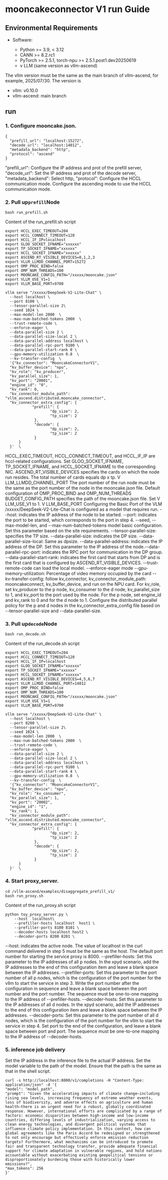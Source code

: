 # mooncakeconnector V1 run Guide #

## Environmental Requirements ##

 *  Software:
    
     *  Python >= 3.9, < 3.12
     *  CANN >= 8.2.rc1
     *  PyTorch >= 2.5.1, torch-npu >= 2.5.1.post1.dev20250619
     *  v LLM (same version as vllm-ascend)

The vllm version must be the same as the main branch of vllm-ascend, for example, 2025/07/30. The version is

 *  vllm: v0.10.0
 *  vllm-ascend: main branch

## run ##

### 1. Configure mooncake.json. ###

```
{
  "prefill_url": "localhost:15272",
  "decode_url": "localhost:14012",	
  "metadata_backend": "http",
  "protocol": "ascend"
}
```

"prefill_url": Configure the IP address and prot of the prefill server,
"decode_url": Set the IP address and prot of the decode server,
"metadata_backend": Select http,
"protocol": Configure the HCCL communication mode. Configure the ascending mode to use the HCCL communication mode.


### 2. Pull up`prefill`Node ###

```
bash run_prefill.sh
```

Content of the run_prefill.sh script

```
export HCCL_EXEC_TIMEOUT=204
export HCCL_CONNECT_TIMEOUT=120
export HCCL_IF_IP=localhost
export GLOO_SOCKET_IFNAME="xxxxxx"
export TP_SOCKET_IFNAME="xxxxxx"
export HCCL_SOCKET_IFNAME="xxxxxx"
export ASCEND_RT_VISIBLE_DEVICES=0,1,2,3
export VLLM_LLMDD_CHANNEL_PORT=15272
export OMP_PROC_BIND=false
export OMP_NUM_THREADS=100
export MOONCAKE_CONFIG_PATH="/xxxxx/mooncake.json"
export VLLM_USE_V1=1
export VLLM_BASE_PORT=9700

vllm serve "/xxxxx/DeepSeek-V2-Lite-Chat" \
  --host localhost \
  --port 8100 \
  --tensor-parallel-size 2\
  --seed 1024 \
  --max-model-len 2000  \
  --max-num-batched-tokens 2000  \
  --trust-remote-code \
  --enforce-eager \
  --data-parallel-size 2 \
  --data-parallel-size-local 2 \
  --data-parallel-address localhost \
  --data-parallel-rpc-port 9100 \
  --data-parallel-start-rank 0 \
  --gpu-memory-utilization 0.8  \
  --kv-transfer-config  \
  '{"kv_connector": "MooncakeConnectorV1",
  "kv_buffer_device": "npu",
  "kv_role": "kv_producer",
  "kv_parallel_size": 1,
  "kv_port": "20001",
  "engine_id": "0",
  "kv_rank": 0,
  "kv_connector_module_path": "vllm_ascend.distributed.mooncake_connector",
  "kv_connector_extra_config": {
            "prefill": {
                    "dp_size": 2,
                    "tp_size": 2
             },
             "decode": {
                    "dp_size": 2,
                    "tp_size": 2
             }
      }
  }'  \
```

HCCL_EXEC_TIMEOUT, HCCL_CONNECT_TIMEOUT, and HCCL_IF_IP are hccl-related configurations.
Set GLOO_SOCKET_IFNAME, TP_SOCKET_IFNAME, and HCCL_SOCKET_IFNAME to the corresponding NIC.
ASCEND_RT_VISIBLE_DEVICES specifies the cards on which the node run resides. The total number of cards equals dp x tp.
V LLM_LLMDD_CHANNEL_PORT The port number of the run node must be the same as the port number of the node in the mooncake.json file.
Default configuration of OMP_PROC_BIND and OMP_NUM_THREADS
BUDGET_CONFIG_PATH specifies the path of the mooncake.json file.
Set V LLM_USE_V1 to 1.
V LLM_BASE_PORT Configuring the Basic Port of the VLM
/xxxxx/DeepSeek-V2-Lite-Chat is configured as a model that requires run.
\--host: indicates the IP address of the node to be started.
\--port: indicates the port to be started, which corresponds to the port in step 4.
\--seed, --max-model-len, and --max-num-batched-tokens model basic configuration. Set this parameter based on the site requirements.
\--tensor-parallel-size: specifies the TP size.
\--data-parallel-size: indicates the DP size.
\--data-parallel-size-local: Same as dpsize.
\--data-parallel-address: indicates the IP address of the DP. Set this parameter to the IP address of the node.--data-parallel-rpc-port: indicates the RPC port for communication in the DP group.
\--data-parallel-start-rank: indicates the first card that starts from DP and is the first card that is configured by ASCEND_RT_VISIBLE_DEVICES.
\--trust-remote-code can load the local model.
\--enforce-eager mode
\--gpu-memory-utilization: Percentage of video memory occupied by the card
\--kv-transfer-config: follow kv_connector, kv_connector_module_path: mooncakeconnect, kv_buffer_device, and run on the NPU card. For kv_role, set kv_producer to the p node, kv_consumer to the d node, kv_parallel_size to 1, and kv_port to the port used by the node. For the p node, set engine_id and kv_rank to 0 and for the d node to 1. Configure the distributed parallel policy for the p and d nodes in the kv_connector_extra_config file based on --tensor-parallel-size and --data-parallel-size.


### 3. Pull up`decode`Node ###

```
bash run_decode.sh
```

Content of the run_decode.sh script

```
export HCCL_EXEC_TIMEOUT=204
export HCCL_CONNECT_TIMEOUT=120
export HCCL_IF_IP=localhost
export GLOO_SOCKET_IFNAME="xxxxxx"
export TP_SOCKET_IFNAME="xxxxxx"
export HCCL_SOCKET_IFNAME="xxxxxx"
export ASCEND_RT_VISIBLE_DEVICES=4,5,6,7
export VLLM_LLMDD_CHANNEL_PORT=14012
export OMP_PROC_BIND=false
export OMP_NUM_THREADS=100
export MOONCAKE_CONFIG_PATH="/xxxxx/mooncake.json"
export VLLM_USE_V1=1
export VLLM_BASE_PORT=9700

vllm serve "/xxxxx/DeepSeek-V2-Lite-Chat" \
  --host localhost \
  --port 8200 \
  --tensor-parallel-size 2\
  --seed 1024 \
  --max-model-len 2000  \
  --max-num-batched-tokens 2000  \
  --trust-remote-code \
  --enforce-eager \
  --data-parallel-size 2 \
  --data-parallel-size-local 2 \
  --data-parallel-address localhost \
  --data-parallel-rpc-port 9100 \
  --data-parallel-start-rank 4 \
  --gpu-memory-utilization 0.8  \
  --kv-transfer-config  \
  '{"kv_connector": "MooncakeConnectorV1",
  "kv_buffer_device": "npu",
  "kv_role": "kv_consumer",
  "kv_parallel_size": 1,
  "kv_port": "20002",
  "engine_id": "1",
  "kv_rank": 1,
  "kv_connector_module_path": "vllm_ascend.distributed.mooncake_connector",
  "kv_connector_extra_config": {
            "prefill": {
                    "dp_size": 2,
                    "tp_size": 2
             },
             "decode": {
                    "dp_size": 2,
                    "tp_size": 2
             }
      }
  }'  \
```

### 4. Start proxy_server. ###

```
cd /vllm-ascend/examples/disaggregate_prefill_v1/
bash run_proxy.sh
```

Content of the run_proxy.sh script

```
python toy_proxy_server.py \
    --host  localhost\
    --prefiller-hosts localhost  host1 \
    --prefiller-ports 8100 8101 \
    --decoder-hosts localhost host2 \
    --decoder-ports 8200 8201 \
```

\--host: indicates the active node. The value of localhost in the curl command delivered in step 5 must be the same as the host. The default port number for starting the service proxy is 8000.
\--prefiller-hosts: Set this parameter to the IP addresses of all p nodes. In the xpyd scenario, add the IP addresses to the end of this configuration item and leave a blank space between the IP addresses.
\--prefiller-ports: Set this parameter to the port number of all p nodes, which is the configuration of the port number for the vllm to start the service in step 3. Write the port number after the configuration in sequence and leave a blank space between the port number and the port number. The sequence must be one-to-one mapping to the IP address of --prefiller-hosts.
\--decoder-hosts: Set this parameter to the IP addresses of all d nodes. In the xpyd scenario, add the IP addresses to the end of this configuration item and leave a blank space between the IP addresses.
\--decoder-ports: Set this parameter to the port number of all d nodes, which is the configuration of the port number for the vllm to start the service in step 4. Set port to the end of the configuration, and leave a blank space between port and port. The sequence must be one-to-one mapping to the IP address of --decoder-hosts.


### 5. inference job delivery ###

Set the IP address in the inference file to the actual IP address. Set the model variable to the path of the model. Ensure that the path is the same as that in the shell script.

```
curl -s http://localhost:8000/v1/completions -H "Content-Type: application/json" -d '{
"model": "model_path",
"prompt": "Given the accelerating impacts of climate change—including rising sea levels, increasing frequency of extreme weather events, loss of biodiversity, and adverse effects on agriculture and human health—there is an urgent need for a robust, globally coordinated response. However, international efforts are complicated by a range of factors: economic disparities between high-income and low-income countries, differing levels of industrialization, varying access to clean energy technologies, and divergent political systems that influence climate policy implementation. In this context, how can global agreements like the Paris Accord be redesigned or strengthened to not only encourage but effectively enforce emission reduction targets? Furthermore, what mechanisms can be introduced to promote fair and transparent technology transfer, provide adequate financial support for climate adaptation in vulnerable regions, and hold nations accountable without exacerbating existing geopolitical tensions or disproportionately burdening those with historically lower emissions?",
"max_tokens": 256
}'
```


